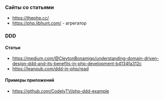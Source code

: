 
### Сайты со статьями

- https://thephp.cc/
- https://php.libhunt.com/ - агрегатор

### DDD

#### Статьи

- https://medium.com/@CleytonBonamigo/understanding-domain-driven-design-ddd-and-its-benefits-in-php-development-b4134fa312c
- https://leanpub.com/ddd-in-php/read

#### Примеры приложений

- https://github.com/CodelyTV/php-ddd-example
